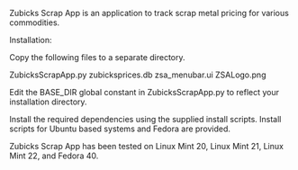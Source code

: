 Zubicks Scrap App is an application to track scrap metal pricing for various commodities.

Installation:

Copy the following files to a separate directory.

ZubicksScrapApp.py
zubicksprices.db
zsa_menubar.ui
ZSALogo.png

Edit the BASE_DIR global constant in ZubicksScrapApp.py to reflect your installation directory.

Install the required dependencies using the supplied install scripts.
Install scripts for Ubuntu based systems and Fedora are provided.

Zubicks Scrap App has been tested on Linux Mint 20, Linux Mint 21, Linux Mint 22, and Fedora 40.
